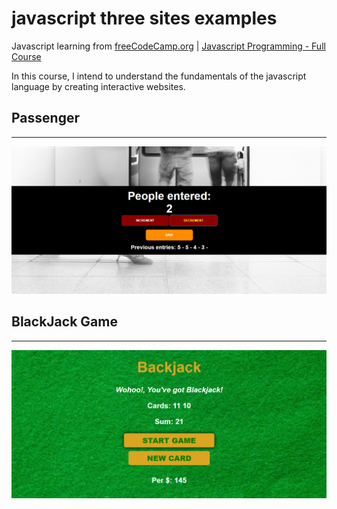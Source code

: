 # javascript three sites examples

Javascript learning from [freeCodeCamp.org](https://www.freecodecamp.org/) | [Javascript Programming - Full Course](https://youtu.be/jS4aFq5-91M)

In this course, I intend to understand the fundamentals of the javascript language by creating interactive websites.

## Passenger

---

![passenger](./img/1-passenger.png)

## BlackJack Game

---

![blackjack](./img/2-blackjack.png)